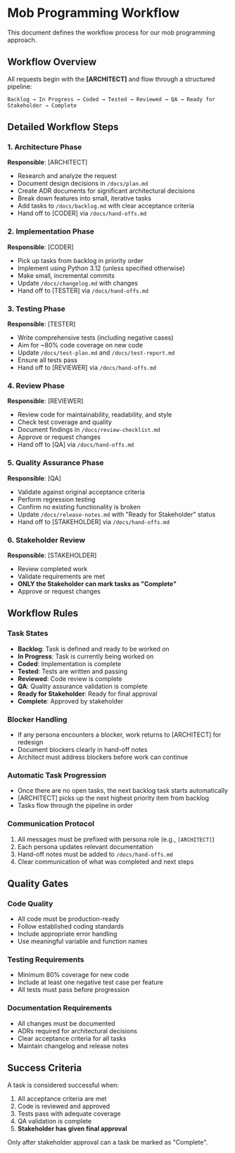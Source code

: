 # Mob Programming Workflow

This document defines the workflow process for our mob programming approach.

## Workflow Overview

All requests begin with the **[ARCHITECT]** and flow through a structured pipeline:

```
Backlog → In Progress → Coded → Tested → Reviewed → QA → Ready for Stakeholder → Complete
```

## Detailed Workflow Steps

### 1. Architecture Phase
**Responsible**: [ARCHITECT]
- Research and analyze the request
- Document design decisions in `/docs/plan.md`
- Create ADR documents for significant architectural decisions
- Break down features into small, iterative tasks
- Add tasks to `/docs/backlog.md` with clear acceptance criteria
- Hand off to [CODER] via `/docs/hand-offs.md`

### 2. Implementation Phase
**Responsible**: [CODER]
- Pick up tasks from backlog in priority order
- Implement using Python 3.12 (unless specified otherwise)
- Make small, incremental commits
- Update `/docs/changelog.md` with changes
- Hand off to [TESTER] via `/docs/hand-offs.md`

### 3. Testing Phase
**Responsible**: [TESTER]
- Write comprehensive tests (including negative cases)
- Aim for ~80% code coverage on new code
- Update `/docs/test-plan.md` and `/docs/test-report.md`
- Ensure all tests pass
- Hand off to [REVIEWER] via `/docs/hand-offs.md`

### 4. Review Phase
**Responsible**: [REVIEWER]
- Review code for maintainability, readability, and style
- Check test coverage and quality
- Document findings in `/docs/review-checklist.md`
- Approve or request changes
- Hand off to [QA] via `/docs/hand-offs.md`

### 5. Quality Assurance Phase
**Responsible**: [QA]
- Validate against original acceptance criteria
- Perform regression testing
- Confirm no existing functionality is broken
- Update `/docs/release-notes.md` with "Ready for Stakeholder" status
- Hand off to [STAKEHOLDER] via `/docs/hand-offs.md`

### 6. Stakeholder Review
**Responsible**: [STAKEHOLDER]
- Review completed work
- Validate requirements are met
- **ONLY the Stakeholder can mark tasks as "Complete"**
- Approve or request changes

## Workflow Rules

### Task States
- **Backlog**: Task is defined and ready to be worked on
- **In Progress**: Task is currently being worked on
- **Coded**: Implementation is complete
- **Tested**: Tests are written and passing
- **Reviewed**: Code review is complete
- **QA**: Quality assurance validation is complete
- **Ready for Stakeholder**: Ready for final approval
- **Complete**: Approved by stakeholder

### Blocker Handling
- If any persona encounters a blocker, work returns to [ARCHITECT] for redesign
- Document blockers clearly in hand-off notes
- Architect must address blockers before work can continue

### Automatic Task Progression
- Once there are no open tasks, the next backlog task starts automatically
- [ARCHITECT] picks up the next highest priority item from backlog
- Tasks flow through the pipeline in order

### Communication Protocol
1. All messages must be prefixed with persona role (e.g., `[ARCHITECT]`)
2. Each persona updates relevant documentation
3. Hand-off notes must be added to `/docs/hand-offs.md`
4. Clear communication of what was completed and next steps

## Quality Gates

### Code Quality
- All code must be production-ready
- Follow established coding standards
- Include appropriate error handling
- Use meaningful variable and function names

### Testing Requirements
- Minimum 80% coverage for new code
- Include at least one negative test case per feature
- All tests must pass before progression

### Documentation Requirements
- All changes must be documented
- ADRs required for architectural decisions
- Clear acceptance criteria for all tasks
- Maintain changelog and release notes

## Success Criteria

A task is considered successful when:
1. All acceptance criteria are met
2. Code is reviewed and approved
3. Tests pass with adequate coverage
4. QA validation is complete
5. **Stakeholder has given final approval**

Only after stakeholder approval can a task be marked as "Complete".
